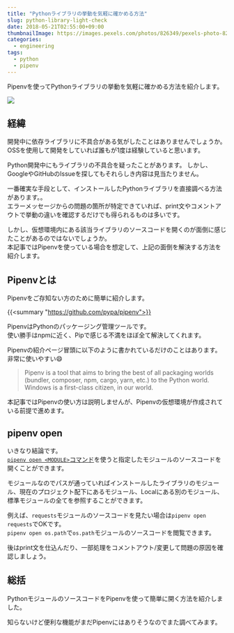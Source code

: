 ```yaml
---
title: "Pythonライブラリの挙動を気軽に確かめる方法"
slug: python-library-light-check
date: 2018-05-21T02:55:00+09:00
thumbnailImage: https://images.pexels.com/photos/826349/pexels-photo-826349.jpeg?auto=compress&cs=tinysrgb&dpr=2&h=750&w=1260
categories:
  - engineering
tags:
  - python
  - pipenv
---
```


Pipenvを使ってPythonライブラリの挙動を気軽に確かめる方法を紹介します。  

<!--more-->

![](https://images.pexels.com/photos/826349/pexels-photo-826349.jpeg?auto=compress&cs=tinysrgb&dpr=2&h=750&w=1260)

<!--toc-->


経緯
----

開発中に依存ライブラリに不具合がある気がしたことはありませんでしょうか。  
OSSを使用して開発をしていれば誰もが1度は経験していると思います。

Python開発中にもライブラリの不具合を疑ったことがあります。
しかし、GoogleやGitHubのIssueを探してもそれらしき内容は見当たりません。

一番確実な手段として、インストールしたPythonライブラリを直接調べる方法があります。。  
エラーメッセージからの問題の箇所が特定できていれば、print文やコメントアウトで挙動の違いを確認するだけでも得られるものは多いです。

しかし、仮想環境内にある該当ライブラリのソースコードを開くのが面倒に感じたことがあるのではないでしょうか。  
本記事ではPipenvを使っている場合を想定して、上記の面倒を解決する方法を紹介します。


Pipenvとは
----------

Pipenvをご存知ない方のために簡単に紹介します。

{{<summary "https://github.com/pypa/pipenv">}}

PipenvはPythonのパッケージング管理ツールです。  
使い勝手はnpmに近く、Pipで感じる不満をほぼ全て解決してくれます。

Pipenvの紹介ページ冒頭に以下のように書かれているだけのことはあります。非常に使いやすい:smile:

> Pipenv is a tool that aims to bring the best of all packaging worlds (bundler, composer, npm, cargo, yarn, etc.) to the Python world. Windows is a first-class citizen, in our world.

本記事ではPipenvの使い方は説明しませんが、Pipenvの仮想環境が作成されている前提で進めます。


pipenv open
-----------

いきなり結論です。  
[`pipenv open <MODULE>`コマンド](https://docs.pipenv.org/#pipenv-open)を使うと指定したモジュールのソースコードを開くことができます。

モジュールなのでパスが通っていればインストールしたライブラリのモジュール、現在のプロジェクト配下にあるモジュール、Localにある別のモジュール、標準モジュールの全てを参照することができます。

例えば、`requests`モジュールのソースコードを見たい場合は`pipenv open requests`でOKです。  
`pipenv open os.path`で`os.path`モジュールのソースコードを閲覧できます。

後はprint文を仕込んだり、一部処理をコメントアウト/変更して問題の原因を確認しましょう。


総括
----

PythonモジュールのソースコードをPipenvを使って簡単に開く方法を紹介しました。

知らないけど便利な機能がまだPipenvにはありそうなのでまた調べてみます。

